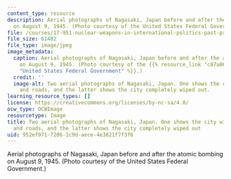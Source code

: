 ```yaml
---
content_type: resource
description: Aerial photographs of Nagasaki, Japan before and after the atomic bombing
  on August 9, 1945. (Photo courtesy of the United States Federal Government.)
file: /courses/17-951-nuclear-weapons-in-international-politics-past-present-and-future-spring-2009/952ef97172061c9daece4e3821f7f3f6_17-951S09.jpg
file_size: 61482
file_type: image/jpeg
image_metadata:
  caption: Aerial photographs of Nagasaki, Japan before and after the atomic bombing
    on August 9, 1945. (Photo courtesy of the {{% resource_link "c87a8698-bad0-4cd8-ab2d-3ca624a38f6d"
    "United States Federal Government" %}}.)
  credit: ''
  image-alt: Two aerial photographs of Nagasaki, Japan. One shows the city with buildings
    and roads, and the latter shows the city completely wiped out.
learning_resource_types: []
license: https://creativecommons.org/licenses/by-nc-sa/4.0/
ocw_type: OCWImage
resourcetype: Image
title: Two aerial photographs of Nagasaki, Japan. One shows the city with buildings
  and roads, and the latter shows the city completely wiped out
uid: 952ef971-7206-1c9d-aece-4e3821f7f3f6
---
```

Aerial photographs of Nagasaki, Japan before and after the atomic bombing on August 9, 1945. (Photo courtesy of the United States Federal Government.)
